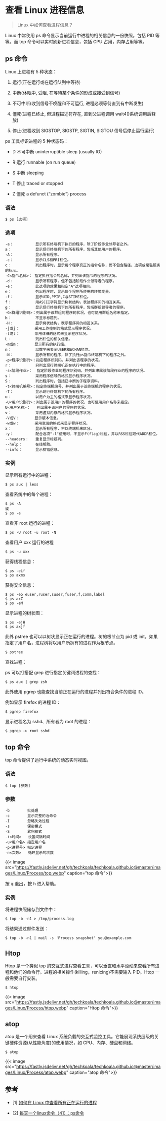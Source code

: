 # 查看 Linux 进程信息


> Linux 中如何查看进程信息？

<!--more-->

Linux 中常使用 ps 命令显示当前运行中进程的相关信息的一份快照，包括 PID 等等。而 top 命令可以实时刷新进程信息，包括 CPU 占用，内存占用等等。

## ps 命令

Linux 上进程有 5 种状态：

1. 运行(正在运行或在运行队列中等待)

2. 中断(休眠中, 受阻, 在等待某个条件的形成或接受到信号)

3. 不可中断(收到信号不唤醒和不可运行, 进程必须等待直到有中断发生)

4. 僵死(进程已终止, 但进程描述符存在, 直到父进程调用 wait4()系统调用后释放)

5. 停止(进程收到 SIGSTOP, SIGSTP, SIGTIN, SIGTOU 信号后停止运行运行)

ps 工具标识进程的 5 种状态码：

- D 不可中断 uninterruptible sleep (usually IO)

- R 运行 runnable (on run queue)

- S 中断 sleeping

- T 停止 traced or stopped

- Z 僵死 a defunct (“zombie”) process

### 语法

```shell
$ ps [选项]
```

### 选项

```
-a：          显示所有终端机下执行的程序，除了阶段作业领导者之外。
a：           显示现行终端机下的所有程序，包括其他用户的程序。
-A：          显示所有程序。
-c：          显示CLS和PRI栏位。
c：           列出程序时，显示每个程序真正的指令名称，而不包含路径，选项或常驻服务的标示。
-C<指令名称>： 指定执行指令的名称，并列出该指令的程序的状况。
-d：          显示所有程序，但不包括阶段作业领导者的程序。
-e：          此选项的效果和指定"A"选项相同。
e：           列出程序时，显示每个程序所使用的环境变量。
-f：          显示UID,PPIP,C与STIME栏位。
f：           用ASCII字符显示树状结构，表达程序间的相互关系。
g：           显示现行终端机下的所有程序，包括群组领导者的程序。
-G<群组识别码>：列出属于该群组的程序的状况，也可使用群组名称来指定。
h：           不显示标题列。
-H：          显示树状结构，表示程序间的相互关系。
-j或j：       采用工作控制的格式显示程序状况。
-l或l：       采用详细的格式来显示程序状况。
L：           列出栏位的相关信息。
-m或m：       显示所有的执行绪。
n：           以数字来表示USER和WCHAN栏位。
-N：          显示所有的程序，除了执行ps指令终端机下的程序之外。
-p<程序识别码>：指定程序识别码，并列出该程序的状况。
r：           只列出现行终端机正在执行中的程序。
-s<阶段作业>：  指定阶段作业的程序识别码，并列出隶属该阶段作业的程序的状况。
s：           采用程序信号的格式显示程序状况。
S：           列出程序时，包括已中断的子程序资料。
-t<终端机编号>：指定终端机编号，并列出属于该终端机的程序的状况。
-T：          显示现行终端机下的所有程序。
u：           以用户为主的格式来显示程序状况。
-U<用户识别码>：列出属于该用户的程序的状况，也可使用用户名称来指定。
U<用户名称>：   列出属于该用户的程序的状况。
v：           采用虚拟内存的格式显示程序状况。
-V或V：       显示版本信息。
-w或w：       采用宽阔的格式来显示程序状况。　
x：           显示所有程序，不以终端机来区分。
-y：          配合选项"-l"使用时，不显示F(flag)栏位，并以RSS栏位取代ADDR栏位。
--headers：   重复显示标题列。
--help：      在线帮助。
--info：      显示排错信息。
```

### 实例

显示所有运行中的进程：

```shell
$ ps aux | less
```

查看系统中的每个进程：

```shell
$ ps -A
或
$ ps -e
```

查看非 root 运行的进程：

```shell
$ ps -U root -u root -N
```

查看用户 xxx 运行的进程

```shell
$ ps -u xxx
```

获得线程信息：

```shell
$ ps -eLf
$ ps axms
```

获得安全信息：

```shell
$ ps -eo euser,ruser,suser,fuser,f,comm,label
$ ps axZ
$ ps -eM
```

显示进程的树状图：

```shell
$ ps -ejH
$ ps axjf
```

此外 pstree 也可以以树状显示正在运行的进程。树的根节点为 pid 或 init。如果指定了用户名，进程树将以用户所拥有的进程作为根节点。

```shell
$ pstree
```

查找进程：

ps 可以打搭配 grep 进行指定关键词进程的查找：

```shell
$ ps aux | grep zsh
```

此外使用 pgrep 也能查找当前正在运行的进程并列出符合条件的进程 ID。

例如显示 firefox 的进程 ID：

```shell
$ pgrep firefox
```

显示进程名为 sshd、所有者为 root 的进程：

```shell
$ pgrep -u root sshd
```

## top 命令

top 命令提供了运行中系统的动态实时视图。

### 语法

```shell
$ top [参数]
```

### 参数

```
-b        批处理
-c        显示完整的治命令
-I        忽略失效过程
-s        保密模式
-S        累积模式
-i<时间>   设置间隔时间
-u<用户名> 指定用户名
-p<进程号> 指定进程
-n<次数>   循环显示的次数
```

{{< image src="https://fastly.jsdelivr.net/gh/techkoala/techkoala.github.io@master/images/Linux/Process/top.webp" caption="top 命令">}}

按 q 退出，按 h 进入帮助。

### 实例

将进程快照储存到文件中：

```shell
$ top -b -n1 > /tmp/process.log
```

将结果通过邮件发送：

```shell
$ top -b -n1 | mail -s 'Process snapshot' you@example.com
```

## Htop

Htop 是一个类似 top 的交互式进程查看工具，可以垂直和水平滚动来查看所有进程和他们的命令行。进程的相关操作(killing，renicing)不需要输入 PID。Htop 一般需要自行安装。

```shell
$ htop
```

{{< image src="https://fastly.jsdelivr.net/gh/techkoala/techkoala.github.io@master/images/Linux/Process/htop.webp" caption="Htop 命令">}}

## atop

atop 是一个用来查看 Linux 系统负载的交互式监控工具。它能展现系统层级的关键硬件资源(从性能角度)的使用情况，如 CPU、内存、硬盘和网络。

```shell
$ atop
```

{{< image src="https://fastly.jsdelivr.net/gh/techkoala/techkoala.github.io@master/images/Linux/Process/atop.webp" caption="atop 命令">}}

## 参考

- [1] [如何在 Linux 中查看所有正在运行的进程](https://os.51cto.com/art/201101/244090.htm)

- [2] [每天一个linux命令（41）：ps命令](https://www.cnblogs.com/peida/archive/2012/12/19/2824418.html)

